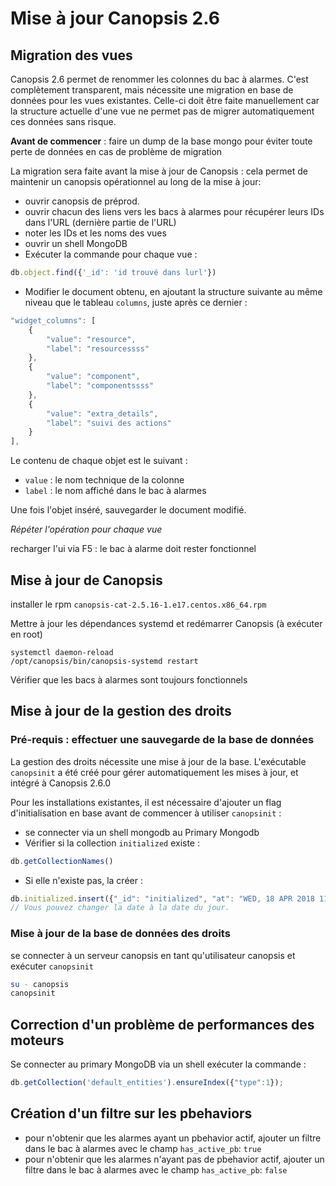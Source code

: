 # Mise à jour Canopsis 2.6

## Migration des vues

Canopsis 2.6 permet de renommer les colonnes du bac à alarmes. C'est complètement transparent, mais nécessite une migration en base de données
pour les vues existantes. Celle-ci doit être faite manuellement car la structure actuelle d'une vue ne permet pas de migrer automatiquement ces données sans risque.

**Avant de commencer** : faire un dump de la base mongo pour éviter toute perte de données en cas de problème de migration

La migration sera faite avant la mise à jour de Canopsis : cela permet de maintenir un canopsis opérationnel au long de la mise à jour:

- ouvrir canopsis de préprod.
- ouvrir chacun des liens vers les bacs à alarmes pour récupérer leurs IDs dans l'URL (dernière partie de l'URL)
- noter les IDs et les noms des vues
- ouvrir un shell MongoDB
- Exécuter la commande pour chaque vue :

```javascript
db.object.find({'_id': 'id trouvé dans lurl'})
```

- Modifier le document obtenu, en ajoutant la structure suivante au même niveau que le tableau `columns`, juste après ce dernier :

```javascript
"widget_columns": [
    {
        "value": "resource",
        "label": "resourcessss"
    },
    {
        "value": "component",
        "label": "componentssss"
    },
    {
        "value": "extra_details",
        "label": "suivi des actions"
    }
],
```

Le contenu de chaque objet est le suivant :

- `value` : le nom technique de la colonne
- `label` : le nom affiché dans le bac à alarmes

Une fois l'objet inséré, sauvegarder le document modifié.

*Répéter l'opération pour chaque vue*

recharger l'ui via F5 : le bac à alarme doit rester fonctionnel

## Mise à jour de Canopsis

installer le rpm `canopsis-cat-2.5.16-1.e17.centos.x86_64.rpm`


Mettre à jour les dépendances systemd et redémarrer Canopsis (à exécuter en root)

```shell
systemctl daemon-reload
/opt/canopsis/bin/canopsis-systemd restart
```

Vérifier que les bacs à alarmes sont toujours fonctionnels

## Mise à jour de la gestion des droits

### Pré-requis :  effectuer une sauvegarde de la base de données

La gestion des droits nécessite une mise à jour de la base. L'exécutable `canopsinit` a été créé pour gérer automatiquement les mises à jour, et intégré à Canopsis 2.6.0

Pour les installations existantes, il est nécessaire d'ajouter un flag d'initialisation en base avant de commencer à utiliser `canopsinit` :

- se connecter via un shell mongodb au Primary Mongodb
- Vérifier si la collection `initialized` existe :

```javascript
db.getCollectionNames()
```

- Si elle n'existe pas, la créer :

```javascript
db.initialized.insert({"_id": "initialized", "at": "WED, 18 APR 2018 11:50:00 +0000"})
// Vous pouvez changer la date à la date du jour.
```

### Mise à jour de la base de données des  droits

se connecter à un serveur canopsis en tant qu'utilisateur canopsis et exécuter `canopsinit`

```bash
su - canopsis
canopsinit
```

## Correction d'un problème de performances des moteurs

Se connecter au primary MongoDB via un shell
exécuter la commande :

```javascript
db.getCollection('default_entities').ensureIndex({"type":1});
```

## Création d'un filtre sur les pbehaviors

- pour n'obtenir que les alarmes ayant un pbehavior actif, ajouter un filtre dans le bac à alarmes avec le champ `has_active_pb`: `true`
- pour n'obtenir que les alarmes n'ayant pas de pbehavior actif, ajouter un filtre dans le bac à alarmes avec le champ `has_active_pb`: `false`
